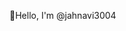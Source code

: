 👋Hello, I'm @jahnavi3004

<!--
**jahnavi3004/jahnavi3004** is a ✨ _special_ ✨ repository because its `README.md` (this file) appears on your GitHub profile.

- 😄 I like to learn new technologies.
